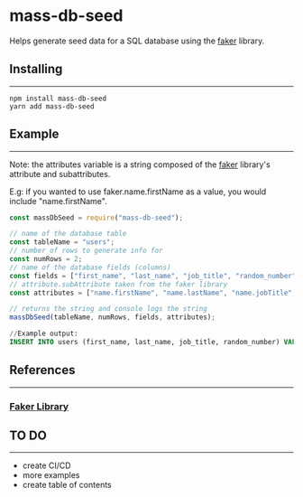 # mass-db-seed

Helps generate seed data for a SQL database using the [faker](https://www.npmjs.com/package/faker) library.

## Installing

---

```
npm install mass-db-seed
yarn add mass-db-seed
```

## Example

---

Note: the attributes variable is a string composed of the [faker](https://www.npmjs.com/package/faker) library's attribute and subattributes.

E.g: if you wanted to use faker.name.firstName as a value, you would include "name.firstName".

```js
const massDbSeed = require("mass-db-seed");

// name of the database table
const tableName = "users";
// number of rows to generate info for
const numRows = 2;
// name of the database fields (columns)
const fields = ["first_name", "last_name", "job_title", "random_number"];
// attribute.subAttribute taken from the faker library
const attributes = ["name.firstName", "name.lastName", "name.jobTitle", "random.number"];

// returns the string and console logs the string
massDbSeed(tableName, numRows, fields, attributes);
```

```sql
//Example output:
INSERT INTO users (first_name, last_name, job_title, random_number) VALUES ('Giovanna', 'Leannon', 'Central Intranet Officer', 76167), ('Brianne', 'Nitzsche', 'Regional Web Executive', 94287)
```

## References

---

### [Faker Library](https://www.npmjs.com/package/faker)





## TO DO
---
* create CI/CD
* more examples
* create table of contents
